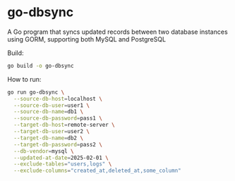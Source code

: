# go-dbsync
A Go program that syncs updated records between two database instances using GORM, supporting both MySQL and PostgreSQL

Build:

```bash
go build -o go-dbsync
```

How to run:

```bash
go run go-dbsync \
  --source-db-host=localhost \
  --source-db-user=user1 \
  --source-db-name=db1 \
  --source-db-password=pass1 \
  --target-db-host=remote-server \
  --target-db-user=user2 \
  --target-db-name=db2 \
  --target-db-password=pass2 \
  --db-vendor=mysql \
  --updated-at-date=2025-02-01 \
  --exclude-tables="users,logs" \
  --exclude-columns="created_at,deleted_at,some_column"
  ```